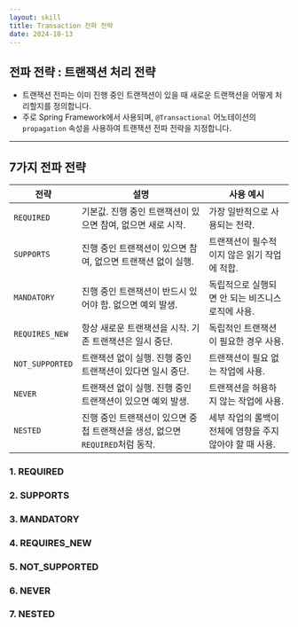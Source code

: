 ```yaml
---
layout: skill
title: Transaction 전파 전략
date: 2024-10-13
---
```





## 전파 전략 : 트랜잭션 처리 전략

- 트랜잭션 전파는 이미 진행 중인 트랜잭션이 있을 때 새로운 트랜잭션을 어떻게 처리할지를 정의합니다.
- 주로 Spring Framework에서 사용되며, `@Transactional` 어노테이션의 `propagation` 속성을 사용하여 트랜잭션 전파 전략을 지정합니다.


---


## 7가지 전파 전략

| 전략 | 설명 | 사용 예시 |
| --- | --- | --- |
| `REQUIRED` | 기본값. 진행 중인 트랜잭션이 있으면 참여, 없으면 새로 시작. | 가장 일반적으로 사용되는 전략. | 
| `SUPPORTS` | 진행 중인 트랜잭션이 있으면 참여, 없으면 트랜잭션 없이 실행. | 트랜잭션이 필수적이지 않은 읽기 작업에 적합. | 
| `MANDATORY` | 진행 중인 트랜잭션이 반드시 있어야 함. 없으면 예외 발생. | 독립적으로 실행되면 안 되는 비즈니스 로직에 사용. | 
| `REQUIRES_NEW` | 항상 새로운 트랜잭션을 시작. 기존 트랜잭션은 일시 중단. | 독립적인 트랜잭션이 필요한 경우 사용. | 
| `NOT_SUPPORTED` | 트랜잭션 없이 실행. 진행 중인 트랜잭션이 있다면 일시 중단. | 트랜잭션이 필요 없는 작업에 사용. | 
| `NEVER` | 트랜잭션 없이 실행. 진행 중인 트랜잭션이 있으면 예외 발생. | 트랜잭션을 허용하지 않는 작업에 사용. | 
| `NESTED` | 진행 중인 트랜잭션이 있으면 중첩 트랜잭션을 생성, 없으면 `REQUIRED`처럼 동작. | 세부 작업의 롤백이 전체에 영향을 주지 않아야 할 때 사용. | 


### 1. REQUIRED




### 2. SUPPORTS



### 3. MANDATORY



### 4. REQUIRES_NEW




### 5. NOT_SUPPORTED



### 6. NEVER






### 7. NESTED





